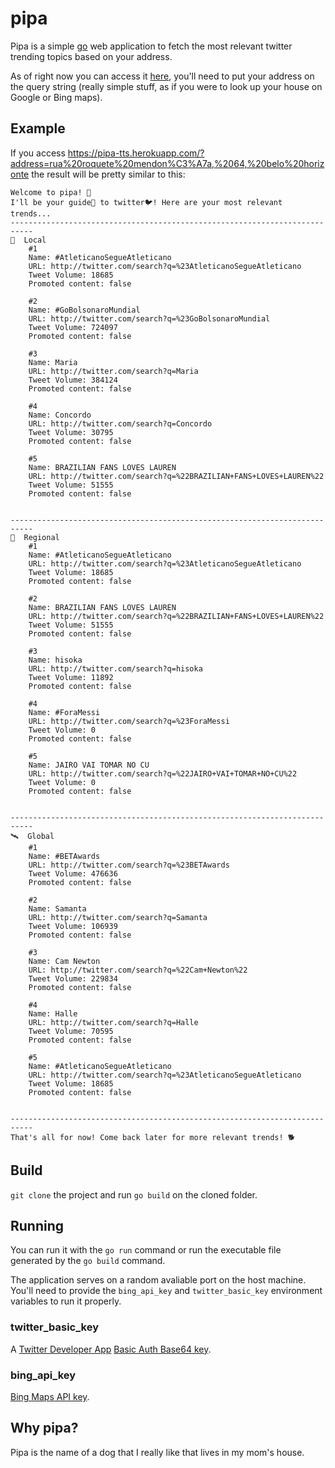 # pipa
Pipa is a simple [go](https://golang.org/) web application to fetch the most relevant twitter trending topics based on your address.

As of right now you can access it [here](https://pipa-tts.herokuapp.com/), you'll need to put your address on the query string (really simple stuff, as if you were to look up your house on Google or Bing maps).

## Example

If you access https://pipa-tts.herokuapp.com/?address=rua%20roquete%20mendon%C3%A7a,%2064,%20belo%20horizonte the result will be pretty similar to this:

```
Welcome to pipa! 🐶
I'll be your guide🦮 to twitter🐦! Here are your most relevant trends...
---------------------------------------------------------------------------
🛵  Local
	#1
	Name: #AtleticanoSegueAtleticano
	URL: http://twitter.com/search?q=%23AtleticanoSegueAtleticano
	Tweet Volume: 18685
	Promoted content: false

	#2
	Name: #GoBolsonaroMundial
	URL: http://twitter.com/search?q=%23GoBolsonaroMundial
	Tweet Volume: 724097
	Promoted content: false

	#3
	Name: Maria
	URL: http://twitter.com/search?q=Maria
	Tweet Volume: 384124
	Promoted content: false

	#4
	Name: Concordo
	URL: http://twitter.com/search?q=Concordo
	Tweet Volume: 30795
	Promoted content: false

	#5
	Name: BRAZILIAN FANS LOVES LAUREN
	URL: http://twitter.com/search?q=%22BRAZILIAN+FANS+LOVES+LAUREN%22
	Tweet Volume: 51555
	Promoted content: false


---------------------------------------------------------------------------
🚌  Regional
	#1
	Name: #AtleticanoSegueAtleticano
	URL: http://twitter.com/search?q=%23AtleticanoSegueAtleticano
	Tweet Volume: 18685
	Promoted content: false

	#2
	Name: BRAZILIAN FANS LOVES LAUREN
	URL: http://twitter.com/search?q=%22BRAZILIAN+FANS+LOVES+LAUREN%22
	Tweet Volume: 51555
	Promoted content: false

	#3
	Name: hisoka
	URL: http://twitter.com/search?q=hisoka
	Tweet Volume: 11892
	Promoted content: false

	#4
	Name: #ForaMessi
	URL: http://twitter.com/search?q=%23ForaMessi
	Tweet Volume: 0
	Promoted content: false

	#5
	Name: JAIRO VAI TOMAR NO CU
	URL: http://twitter.com/search?q=%22JAIRO+VAI+TOMAR+NO+CU%22
	Tweet Volume: 0
	Promoted content: false


---------------------------------------------------------------------------
🛰️  Global
	#1
	Name: #BETAwards
	URL: http://twitter.com/search?q=%23BETAwards
	Tweet Volume: 476636
	Promoted content: false

	#2
	Name: Samanta
	URL: http://twitter.com/search?q=Samanta
	Tweet Volume: 106939
	Promoted content: false

	#3
	Name: Cam Newton
	URL: http://twitter.com/search?q=%22Cam+Newton%22
	Tweet Volume: 229834
	Promoted content: false

	#4
	Name: Halle
	URL: http://twitter.com/search?q=Halle
	Tweet Volume: 70595
	Promoted content: false

	#5
	Name: #AtleticanoSegueAtleticano
	URL: http://twitter.com/search?q=%23AtleticanoSegueAtleticano
	Tweet Volume: 18685
	Promoted content: false


---------------------------------------------------------------------------
That's all for now! Come back later for more relevant trends! 🐕
```

## Build

`git clone` the project and run `go build` on the cloned folder.

## Running

You can run it with the `go run` command or run the executable file generated by the `go build` command.

The application serves on a random avaliable port on the host machine. You'll need to provide the `bing_api_key` and `twitter_basic_key` environment variables to run it properly.

### twitter_basic_key
A [Twitter Developer App](https://developer.twitter.com/en/docs/basics/getting-started) [Basic Auth Base64 key](https://developer.twitter.com/en/docs/basics/authentication/basic-auth).

### bing_api_key 
[Bing Maps API key](https://www.bingmapsportal.com/).


## Why pipa?

Pipa is the name of a dog that I really like that lives in my mom's house.
